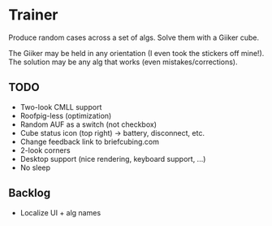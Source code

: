 # Trainer

Produce random cases across a set of algs. Solve them with a Giiker cube.

The Giiker may be held in any orientation (I even took the stickers off mine!). The solution may be any alg that works (even mistakes/corrections).

## TODO

* Two-look CMLL support
* Roofpig-less (optimization)
* Random AUF as a switch (not checkbox)
* Cube status icon (top right) -> battery, disconnect, etc.
* Change feedback link to briefcubing.com
* 2-look corners
* Desktop support (nice rendering, keyboard support, ...)
* No sleep

## Backlog

* Localize UI + alg names